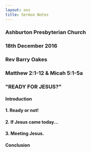 ```yaml
---
layout: oos
title: Sermon Notes
---
```

### Ashburton Presbyterian Church

### 18th December 2016

### Rev Barry Oakes

### Matthew 2:1-12 & Micah 5:1-5a

### "READY FOR JESUS?"

#### Introduction
#### 
#### 
#### 
#### 
#### 
#### 
#### 1. Ready or not!
#### 
#### 
#### 
#### 
#### 
#### 
#### 
#### 
#### 
#### 
#### 2. If Jesus came today...
#### 
#### 
#### 
#### 
#### 
#### 
#### 
#### 
#### 
#### 
#### 
#### 3. Meeting Jesus.
#### 
#### 
#### 
#### 
#### 
#### 
#### 
#### 
#### 
#### 
#### 
#### Conclusion